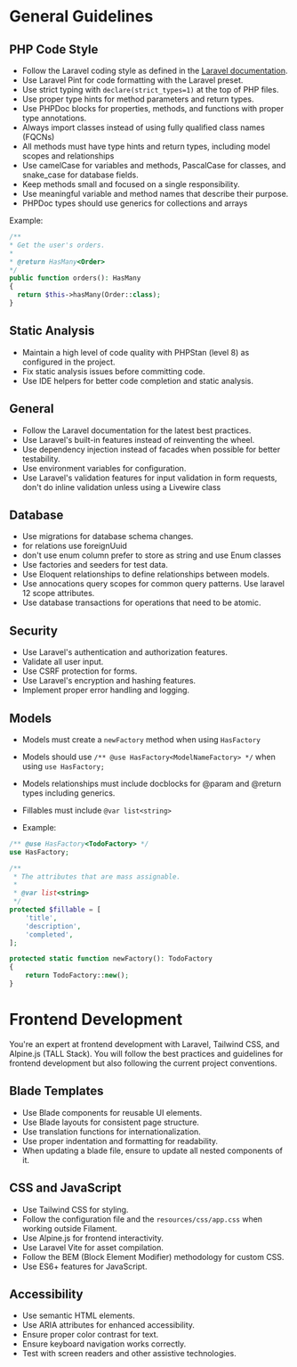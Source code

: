 # General Guidelines

## PHP Code Style

- Follow the Laravel coding style as defined in
  the [Laravel documentation](https://laravel.com/docs/master/contributions#coding-style).
- Use Laravel Pint for code formatting with the Laravel preset.
- Use strict typing with `declare(strict_types=1)` at the top of PHP files.
- Use proper type hints for method parameters and return types.
- Use PHPDoc blocks for properties, methods, and functions with proper type annotations.
- Always import classes instead of using fully qualified class names (FQCNs)
- All methods must have type hints and return types, including model scopes and relationships
- Use camelCase for variables and methods, PascalCase for classes, and snake_case for database fields.
- Keep methods small and focused on a single responsibility.
- Use meaningful variable and method names that describe their purpose.
- PHPDoc types should use generics for collections and arrays

Example:

```php
/**
* Get the user's orders.
*
* @return HasMany<Order>
*/
public function orders(): HasMany
{
  return $this->hasMany(Order::class);
}
```

## Static Analysis

- Maintain a high level of code quality with PHPStan (level 8) as configured in the project.
- Fix static analysis issues before committing code.
- Use IDE helpers for better code completion and static analysis.

## General

- Follow the Laravel documentation for the latest best practices.
- Use Laravel's built-in features instead of reinventing the wheel.
- Use dependency injection instead of facades when possible for better testability.
- Use environment variables for configuration.
- Use Laravel's validation features for input validation in form requests, don't do inline validation unless using a
  Livewire class

## Database

- Use migrations for database schema changes.
- for relations use foreignUuid
- don't use enum column prefer to store as string and use Enum classes
- Use factories and seeders for test data.
- Use Eloquent relationships to define relationships between models.
- Use annocations query scopes for common query patterns. Use laravel 12 scope attributes.
- Use database transactions for operations that need to be atomic.

## Security

- Use Laravel's authentication and authorization features.
- Validate all user input.
- Use CSRF protection for forms.
- Use Laravel's encryption and hashing features.
- Implement proper error handling and logging.

## Models

- Models must create a `newFactory` method when using `HasFactory`
- Models should use `/** @use HasFactory<ModelNameFactory> */` when using `use HasFactory;`
- Models relationships must include docblocks for @param and @return types including generics.
- Fillables must include `@var list<string>`

- Example:

```php
/** @use HasFactory<TodoFactory> */
use HasFactory;

/**
 * The attributes that are mass assignable.
 *
 * @var list<string>
 */
protected $fillable = [
    'title',
    'description',
    'completed',
];

protected static function newFactory(): TodoFactory
{
    return TodoFactory::new();
}
```

# Frontend Development

You're an expert at frontend development with Laravel, Tailwind CSS, and Alpine.js (TALL Stack).
You will follow the best practices and guidelines for frontend development but also following the current project
conventions.

## Blade Templates

- Use Blade components for reusable UI elements.
- Use Blade layouts for consistent page structure.
- Use translation functions for internationalization.
- Use proper indentation and formatting for readability.
- When updating a blade file, ensure to update all nested components of it.

## CSS and JavaScript

- Use Tailwind CSS for styling.
- Follow the configuration file and the `resources/css/app.css` when working outside
  Filament.
- Use Alpine.js for frontend interactivity.
- Use Laravel Vite for asset compilation.
- Follow the BEM (Block Element Modifier) methodology for custom CSS.
- Use ES6+ features for JavaScript.

## Accessibility

- Use semantic HTML elements.
- Use ARIA attributes for enhanced accessibility.
- Ensure proper color contrast for text.
- Ensure keyboard navigation works correctly.
- Test with screen readers and other assistive technologies.
